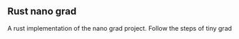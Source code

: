 Rust nano grad
--------------
A rust implementation of the nano grad project. Follow the steps of tiny grad
